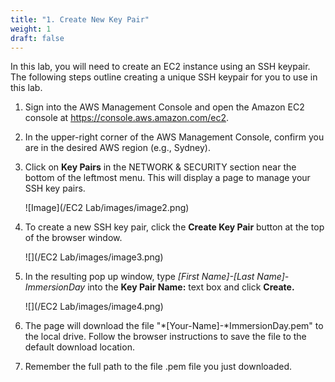 ```yaml
---
title: "1. Create New Key Pair"
weight: 1
draft: false
---
```


In this lab, you will need to create an EC2 instance using an SSH
keypair. The following steps outline creating a unique SSH keypair for
you to use in this lab.

1.  Sign into the AWS Management Console and open the Amazon EC2 console
    at <https://console.aws.amazon.com/ec2>.

2.  In the upper-right corner of the AWS Management Console, confirm you
    are in the desired AWS region (e.g., Sydney).

3.  Click on **Key Pairs** in the NETWORK & SECURITY section near the
    bottom of the leftmost menu. This will display a page to manage your
    SSH key pairs.

	![Image](/EC2 Lab/images/image2.png)

4.  To create a new SSH key pair, click the **Create Key Pair** button
    at the top of the browser window.

    ![](/EC2 Lab/images/image3.png)

5.  In the resulting pop up window, type *\[First Name\]-\[Last
    Name\]-ImmersionDay* into the **Key Pair Name:** text box and click
    **Create.**
    
    ![](/EC2 Lab/images/image4.png)

6.  The page will download the file "*\[Your-Name\]-*ImmersionDay.pem"
    to the local drive. Follow the browser instructions to save the file
    to the default download location.

7.  Remember the full path to the file .pem file you just downloaded.

